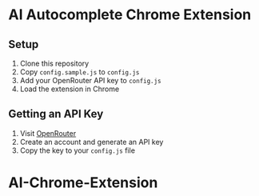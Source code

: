 # AI Autocomplete Chrome Extension

## Setup

1. Clone this repository
2. Copy `config.sample.js` to `config.js`
3. Add your OpenRouter API key to `config.js`
4. Load the extension in Chrome

## Getting an API Key

1. Visit [OpenRouter](https://openrouter.ai/keys)
2. Create an account and generate an API key
3. Copy the key to your `config.js` file
# AI-Chrome-Extension
